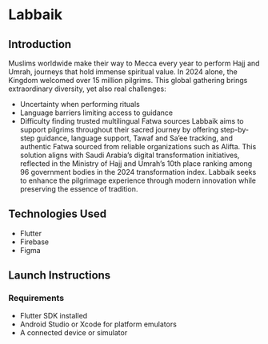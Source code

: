 # Labbaik

## Introduction
Muslims worldwide make their way to Mecca every year to perform Hajj and Umrah, journeys that hold immense spiritual value. In 2024 alone, the Kingdom welcomed over 15 million pilgrims. This global gathering brings extraordinary diversity, yet also real challenges:
- Uncertainty when performing rituals
- Language barriers limiting access to guidance
- Difficulty finding trusted multilingual Fatwa sources
Labbaik aims to support pilgrims throughout their sacred journey by offering step-by-step guidance, language support, Tawaf and Sa’ee tracking, and authentic Fatwa sourced from reliable organizations such as Alifta. This solution aligns with Saudi Arabia’s digital transformation initiatives, reflected in the Ministry of Hajj and Umrah’s 10th place ranking among 96 government bodies in the 2024 transformation index.
Labbaik seeks to enhance the pilgrimage experience through modern innovation while preserving the essence of tradition.

## Technologies Used
- Flutter 
- Firebase
- Figma

## Launch Instructions
### Requirements
- Flutter SDK installed
- Android Studio or Xcode for platform emulators
- A connected device or simulator
